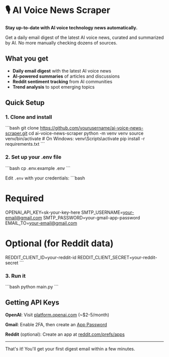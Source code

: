 # 🎙️ AI Voice News Scraper

**Stay up-to-date with AI voice technology news automatically.**

Get a daily email digest of the latest AI voice news, curated and summarized by AI. No more manually checking dozens of sources.

## What you get

- **Daily email digest** with the latest AI voice news
- **AI-powered summaries** of articles and discussions  
- **Reddit sentiment tracking** from AI communities
- **Trend analysis** to spot emerging topics

## Quick Setup

### 1. Clone and install
\`\`\`bash
git clone https://github.com/yourusername/ai-voice-news-scraper.git
cd ai-voice-news-scraper
python -m venv venv
source venv/bin/activate  # On Windows: venv\Scripts\activate
pip install -r requirements.txt
\`\`\`

### 2. Set up your .env file
\`\`\`bash
cp .env.example .env
\`\`\`

Edit `.env` with your credentials:
\`\`\`bash
# Required
OPENAI_API_KEY=sk-your-key-here
SMTP_USERNAME=your-email@gmail.com
SMTP_PASSWORD=your-gmail-app-password
EMAIL_TO=your-email@gmail.com

# Optional (for Reddit data)
REDDIT_CLIENT_ID=your-reddit-id
REDDIT_CLIENT_SECRET=your-reddit-secret
\`\`\`

### 3. Run it
\`\`\`bash
python main.py
\`\`\`

## Getting API Keys

**OpenAI**: Visit [platform.openai.com](https://platform.openai.com/api-keys) (~$2-5/month)

**Gmail**: Enable 2FA, then create an [App Password](https://myaccount.google.com/apppasswords)

**Reddit** (optional): Create an app at [reddit.com/prefs/apps](https://www.reddit.com/prefs/apps)

---

That's it! You'll get your first digest email within a few minutes.
